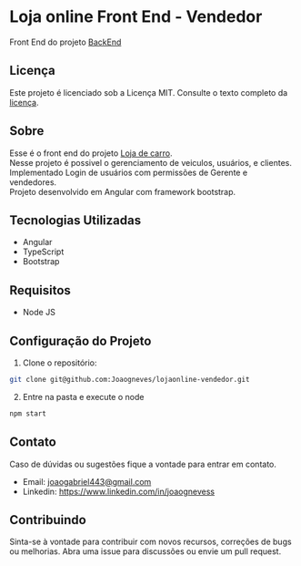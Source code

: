 # Loja online Front End - Vendedor

Front End do projeto [BackEnd](https://github.com/Joaogneves/lojaonlinebackend/blob/main/README.md)

## Licença

Este projeto é licenciado sob a Licença MIT. Consulte o texto completo da [licença]().


## Sobre

Esse é o front end do projeto [Loja de carro](https://github.com/Joaogneves/lojaonlinebackend/blob/main/README.md).</br>
Nesse projeto é possivel o gerenciamento de veiculos, usuários, e clientes.</br>
Implementado Login de usuários com permissões de Gerente e vendedores.</br>
Projeto desenvolvido em Angular com framework bootstrap.</br>

## Tecnologias Utilizadas

- Angular
- TypeScript
- Bootstrap

## Requisitos

- Node JS

## Configuração do Projeto

1. Clone o repositório:

```bash
git clone git@github.com:Joaogneves/lojaonline-vendedor.git
 ```

2. Entre na pasta e execute o node

```bash
npm start
```

## Contato

Caso de dúvidas ou sugestões fique a vontade para entrar em contato.
- Email: joaogabriel443@gmail.com
- Linkedin: https://www.linkedin.com/in/joaognevess

## Contribuindo
Sinta-se à vontade para contribuir com novos recursos, correções de bugs ou melhorias. Abra uma issue para discussões ou envie um pull request.